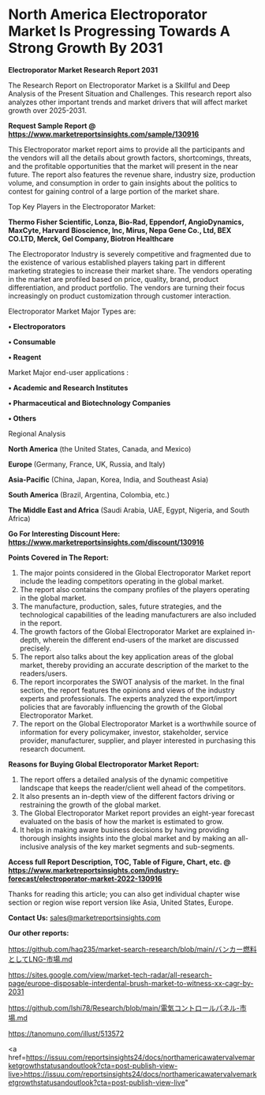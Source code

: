 # North America Electroporator Market Is Progressing Towards A Strong Growth By 2031

<strong>Electroporator Market Research Report 2031</strong>

The Research Report on Electroporator Market is a Skillful and Deep Analysis of the Present Situation and Challenges. This research report also analyzes other important trends and market drivers that will affect market growth over 2025-2031.

<strong>Request Sample Report @ <a href=https://www.marketreportsinsights.com/sample/130916>https://www.marketreportsinsights.com/sample/130916</a></strong>

This Electroporator market report aims to provide all the participants and the vendors will all the details about growth factors, shortcomings, threats, and the profitable opportunities that the market will present in the near future. The report also features the revenue share, industry size, production volume, and consumption in order to gain insights about the politics to contest for gaining control of a large portion of the market share.

Top Key Players in the Electroporator Market:

<strong>Thermo Fisher Scientific, Lonza, Bio-Rad, Eppendorf, AngioDynamics, MaxCyte, Harvard Bioscience, Inc, Mirus, Nepa Gene Co., Ltd, BEX CO.LTD, Merck, Gel Company, Biotron Healthcare</strong>

The Electroporator Industry is severely competitive and fragmented due to the existence of various established players taking part in different marketing strategies to increase their market share. The vendors operating in the market are profiled based on price, quality, brand, product differentiation, and product portfolio. The vendors are turning their focus increasingly on product customization through customer interaction.

Electroporator Market Major Types are:

<strong>• Electroporators

• Consumable

• Reagent</strong>

Market Major end-user applications :

<strong>• Academic and Research Institutes

• Pharmaceutical and Biotechnology Companies

• Others</strong>

Regional Analysis

</u><strong><b>North America</b></strong> (the United States, Canada, and Mexico)

<strong><b>Europe </b></strong>(Germany, France, UK, Russia, and Italy)

<strong><b>Asia-Pacific</b></strong> (China, Japan, Korea, India, and Southeast Asia)

<strong><b>South America</b></strong> (Brazil, Argentina, Colombia, etc.)

<strong><b>The Middle East and Africa</b></strong> (Saudi Arabia, UAE, Egypt, Nigeria, and South Africa)

<strong>Go For Interesting Discount Here: <a href=https://www.marketreportsinsights.com/discount/130916>https://www.marketreportsinsights.com/discount/130916</a></strong>

<strong>Points Covered in The Report:</strong>
<ol>
  <li>The major points considered in the Global Electroporator Market report include the leading competitors operating in the global market.</li>
  <li>The report also contains the company profiles of the players operating in the global market.</li>
  <li>The manufacture, production, sales, future strategies, and the technological capabilities of the leading manufacturers are also included in the report.</li>
  <li>The growth factors of the Global Electroporator Market are explained in-depth, wherein the different end-users of the market are discussed precisely.</li>
  <li>The report also talks about the key application areas of the global market, thereby providing an accurate description of the market to the readers/users.</li>
  <li>The report incorporates the SWOT analysis of the market. In the final section, the report features the opinions and views of the industry experts and professionals. The experts analyzed the export/import policies that are favorably influencing the growth of the Global Electroporator Market.</li>
  <li>The report on the Global Electroporator Market is a worthwhile source of information for every policymaker, investor, stakeholder, service provider, manufacturer, supplier, and player interested in purchasing this research document.</li>
</ol>
<strong>Reasons for Buying Global Electroporator Market Report:</strong>

<ol>
  <li>The report offers a detailed analysis of the dynamic competitive landscape that keeps the reader/client well ahead of the competitors.</li>
  <li>It also presents an in-depth view of the different factors driving or restraining the growth of the global market.</li>
  <li>The Global Electroporator Market report provides an eight-year forecast evaluated on the basis of how the market is estimated to grow.</li>
  <li>It helps in making aware business decisions by having providing thorough insights insights into the global market and by making an all-inclusive analysis of the key market segments and sub-segments.</li>
</ol>
<strong>Access full Report Description, TOC, Table of Figure, Chart, etc. @ <a href=https://www.marketreportsinsights.com/industry-forecast/electroporator-market-2022-130916>https://www.marketreportsinsights.com/industry-forecast/electroporator-market-2022-130916</a></strong>


Thanks for reading this article; you can also get individual chapter wise section or region wise report version like Asia, United States, Europe.

<strong>Contact Us:</strong>
sales@marketreportsinsights.com

<strong>Our other reports:</strong>

<a href=https://github.com/haq235/market-search-research/blob/main/バンカー燃料としてLNG-市場.md>https://github.com/haq235/market-search-research/blob/main/バンカー燃料としてLNG-市場.md</a>

<a href=https://sites.google.com/view/market-tech-radar/all-research-page/europe-disposable-interdental-brush-market-to-witness-xx-cagr-by-2031>https://sites.google.com/view/market-tech-radar/all-research-page/europe-disposable-interdental-brush-market-to-witness-xx-cagr-by-2031</a>

<a href=https://github.com/Ishi78/Research/blob/main/電気コントロールパネル-市場.md>https://github.com/Ishi78/Research/blob/main/電気コントロールパネル-市場.md</a>

<a href=https://tanomuno.com/illust/513572>https://tanomuno.com/illust/513572</a>

<a href=https://issuu.com/reportsinsights24/docs/northamericawatervalvemarketgrowthstatusandoutlook?cta=post-publish-view-live>https://issuu.com/reportsinsights24/docs/northamericawatervalvemarketgrowthstatusandoutlook?cta=post-publish-view-live</a>"
